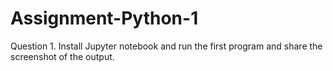 # Assignment-Python-1
Question 1. Install Jupyter notebook and run the first program and share the screenshot of the output.



